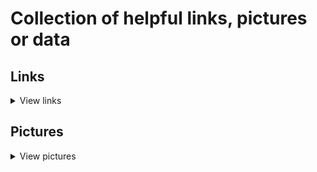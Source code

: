 # Collection of helpful links, pictures or data

## Links
<details>
<summary>View links</summary>

### Website
* [Streamlit](https://streamlit.io): Build web applications in Python and publish them as web application with streamlit

### Programming
* [OpenML](https://www.openml.org/home): Machine learning datasets for practice
* [Google's dataset search](https://datasetsearch.research.google.com/)
* [Our world in data](https://ourworldindata.org/): dataset collection for various cases
* Very good list of [cheatsheets for programming](https://github.com/LeCoupa/awesome-cheatsheets)

### Statistics
* [Pingouin](https://pingouin-stats.org/): Statistics module for Python
* [HDDM](http://ski.clps.brown.edu/hddm_docs): Python toolbox for Bayesian Drift diffusion models using PyMC

### Neuroscience
* [Neurosynth.org](https://neurosynth.org/): database that allows automatated meta-analysis of fMRI studies

### (Data) Visualization
* Inspirational graphics (in no particular order):
   1. [Reuters Graphics](https://graphics.reuters.com/)
   2. [Dataisbeautiful reddit](https://www.reddit.com/r/dataisbeautiful/)
   3. [FiveThirtyEight.com](https://www.fivethirtyeight.com): Has a wide range of different data visualizations
   4. [FlowingData.com](https://flowingdata.com/)
   5. [Quartz data visualization](https://qz.com/re/data-visualization/)
   6. [Kantar "Information is beautiful"](https://www.informationisbeautifulawards.com/)
   7. [Blockbuilder search](https://blockbuilder.org/search): Click on `Thumbnail image` before you search for any type of graph style
   8. [Observable's Explore page](https://observablehq.com/explore) 
</details>

## Pictures
<details>
<summary>View pictures</summary>

### Cheatsheets
* [Datacamp cheat sheets](https://www.datacamp.com/community/data-science-cheatsheets): cheatsheets for data science
* [Data story visualization decision tree](/cheatsheets/data-story-visualization-decisiontree/decision-tree.jpg)
* [Visual Studio Code](/cheatsheets/visual-studio-code/)
* [macOS command line](/cheatsheets/command-line/CLI-cheat-sheet.pdf)
* [Website optimization](/cheatsheets/website-optimization/website_optimization-cheat-sheet.pdf)
* Git / Github
   1. [Git commands](/cheatsheets/git/git-cheatsheet-EN-dark.pdf)
   2. [Workflow version control](/cheatsheets/workflow-of-version-control/workflow-of-version-control.pdf)
   3. [Working with branches](/cheatsheets/working-with-branches/working-with-branches-in-git-cheat-sheet.pdf)
</details>
